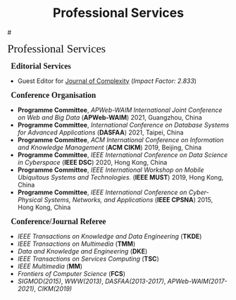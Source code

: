 
<h1 style="text-align: center;">Professional Services</h1>

#<p><span style="font-family: georgia, serif; font-size: 26px;">Professional Services</span></p>

<p>&nbsp; <span style="font-size: 18px;"><strong><span style="font-family: georgia, serif;">Editorial Services</span></strong></span></p>

- Guest Editor for [Journal of Complexity](https://www.hindawi.com/journals/complexity/) (_Impact Factor: 2.833_)

<p>&nbsp; <span style="font-size: 18px;"><strong><span style="font-family: georgia, serif;">Conference Organisation</span></strong></span></p>

- **Programme Committee**, _APWeb-WAIM International Joint Conference on Web and Big Data_ (**APWeb-WAIM**) 2021, Guangzhou, China
- **Programme Committee**, _International Conference on Database Systems for Advanced Applications_ (**DASFAA**) 2021, Taipei, China
- **Programme Committee**, _ACM International Conference on Information and Knowledge Management_ (**ACM CIKM**) 2019, Beijing, China
- **Programme Committee**, _IEEE International Conference on Data Science in Cyberspace_ (**IEEE DSC**) 2020, Hong Kong, China
- **Programme Committee**, _IEEE International Workshop on Mobile Ubiquitous Systems and Technologies._ (**IEEE MUST**) 2019, Hong Kong, China
- **Programme Committee**, _IEEE International Conference on Cyber-Physical Systems, Networks, and Applications_ (**IEEE CPSNA**) 2015, Hong Kong, China

<p>&nbsp; <span style="font-size: 18px;"><strong><span style="font-family: georgia, serif;">Conference/Journal Referee</span></strong></span></p>

- _IEEE Transactions on Knowledge and Data Engineering_ (**TKDE**)
- _IEEE Transactions on Multimedia_ (**TMM**)
- _Data and Knowledge and Engineering_ (**DKE**)
- _IEEE Transactions on Services Computing_ (**TSC**)
- _IEEE Multimedia_ (**MM**)
- _Frontiers of Computer Science_ (**FCS**)
- _SIGMOD(2015)_, _WWW(2013)_, _DASFAA(2013-2017)_, _APWeb-WAIM(2017-2021)_, _CIKM(2019)_
